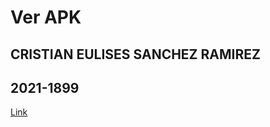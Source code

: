 # Ver APK
## CRISTIAN EULISES SANCHEZ RAMIREZ
## 2021-1899

[Link](https://itlaedudo-my.sharepoint.com/personal/20211899_itla_edu_do/_layouts/15/onedrive.aspx?id=%2Fpersonal%2F20211899%5Fitla%5Fedu%5Fdo%2FDocuments%2FINTRODUCCION%20AL%20DESARROLLO%20DE%20APLICACIONES%20MOBILES%2FTAREA%208%2Fapk%2Fapp%2Eapk&parent=%2Fpersonal%2F20211899%5Fitla%5Fedu%5Fdo%2FDocuments%2FINTRODUCCION%20AL%20DESARROLLO%20DE%20APLICACIONES%20MOBILES%2FTAREA%208%2Fapk&ga=1)

